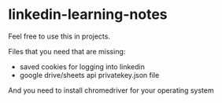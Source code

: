 # linkedin-learning-notes
Feel free to use this in projects.

Files that you need that are missing:
- saved cookies for logging into linkedin
- google drive/sheets api privatekey.json file

And you need to install chromedriver for your operating system
